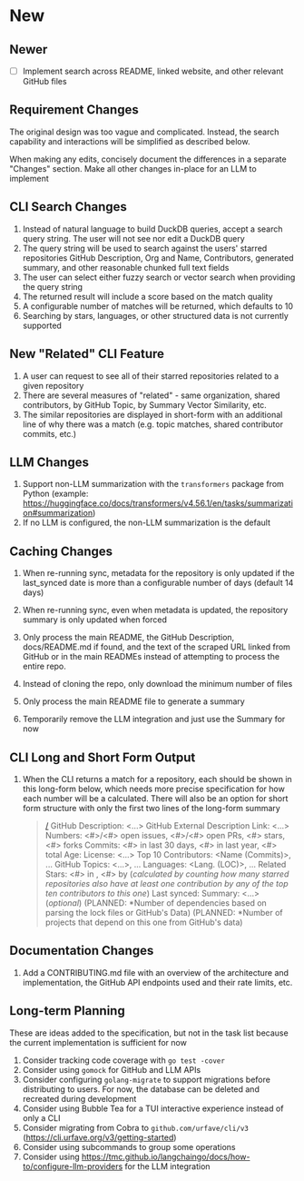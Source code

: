 # New

## Newer

- [ ] Implement search across README, linked website, and other relevant GitHub files

## Requirement Changes

The original design was too vague and complicated. Instead, the search capability and interactions will be simplified as described below.

When making any edits, concisely document the differences in a separate "Changes" section. Make all other changes in-place for an LLM to implement

## CLI Search Changes

1. Instead of natural language to build DuckDB queries, accept a search query string. The user will not see nor edit a DuckDB query
1. The query string will be used to search against the users' starred repositories GitHub Description, Org and Name, Contributors, generated summary, and other reasonable chunked full text fields
1. The user can select either fuzzy search or vector search when providing the query string
1. The returned result will include a score based on the match quality
1. A configurable number of matches will be returned, which defaults to 10
1. Searching by stars, languages, or other structured data is not currently supported

## New "Related" CLI Feature

1. A user can request to see all of their starred repositories related to a given repository
2. There are several measures of "related" - same organization, shared contributors, by GitHub Topic, by Summary Vector Similarity, etc.
3. The similar repositories are displayed in short-form with an additional line of why there was a match (e.g. topic matches, shared contributor commits, etc.)

## LLM Changes

1. Support non-LLM summarization with the `transformers` package from Python (example: https://huggingface.co/docs/transformers/v4.56.1/en/tasks/summarization#summarization)
2. If no LLM is configured, the non-LLM summarization is the default

## Caching Changes

1. When re-running sync, metadata for the repository is only updated if the last_synced date is more than a configurable number of days (default 14 days)
1. When re-running sync, even when metadata is updated, the repository summary is only updated when forced
1. Only process the main README, the GitHub Description, docs/README.md if found, and the text of the scraped URL linked from GitHub or in the main READMEs instead of attempting to process the entire repo.
1. Instead of cloning the repo, only download the minimum number of files

1. Only process the main README file to generate a summary
1. Temporarily remove the LLM integration and just use the Summary for now

## CLI Long and Short Form Output

1. When the CLI returns a match for a repository, each should be shown in this long-form below, which needs more precise specification for how each number will be a calculated. There will also be an option for short form structure with only the first two lines of the long-form summary

    > [<org>/<name>](https://github.com/<org>/<name>)
    > GitHub Description: <...>
    > GitHub External Description Link: <...>
    > Numbers: <#>/<#> open issues, <#>/<#> open PRs, <#> stars, <#> forks
    > Commits: <#> in last 30 days, <#> in last year, <#> total
    > Age: <readable-time>
    > License: <...>
    > Top 10 Contributors: <Name (Commits)>, ...
    > GitHub Topics: <...>, ...
    > Languages: <Lang. (LOC)>, ...
    > Related Stars: <#> in <org>, <#> by <contributor> (*calculated by counting how many starred repositories also have at least one contribution by any of the top ten contributors to this one*)
    > Last synced: <readable-time>
    > Summary: <...> (*optional*)
    > (PLANNED: *Number of dependencies based on parsing the lock files or GitHub's Data)
    > (PLANNED: *Number of projects that depend on this one from GitHub's data)

## Documentation Changes

1. Add a CONTRIBUTING.md file with an overview of the architecture and implementation, the GitHub API endpoints used and their rate limits, etc.

## Long-term Planning

These are ideas added to the specification, but not in the task list because the current implementation is sufficient for now

1. Consider tracking code coverage with `go test -cover`
1. Consider using `gomock` for GitHub and LLM APIs
1. Consider configuring `golang-migrate` to support migrations before distributing to users. For now, the database can be deleted and recreated during development
1. Consider using Bubble Tea for a TUI interactive experience instead of only a CLI
1. Consider migrating from Cobra to `github.com/urfave/cli/v3` (https://cli.urfave.org/v3/getting-started)
1. Consider using subcommands to group some operations
1. Consider using <https://tmc.github.io/langchaingo/docs/how-to/configure-llm-providers> for the LLM integration
